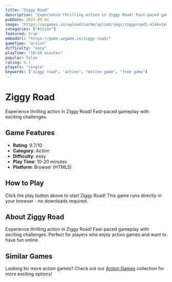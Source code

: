 ```yaml
---
title: "Ziggy Road"
description: "Experience thrilling action in Ziggy Road! Fast-paced gameplay with exciting challenges."
pubDate: 2024-09-02
image: "https://azgames.io/upload/cache/upload/imgs/ziggyroad1-m144x144.webp"
categories: ["Action"]
featured: true
embedUrl: "https://game.azgame.io/ziggy-road/"
gameType: "action"
difficulty: "easy"
playTime: "10-20 minutes"
popular: false
rating: 9.7
players: "single"
keywords: ["ziggy road", "action", "online game", "free game"]
---
```


# Ziggy Road

Experience thrilling action in Ziggy Road! Fast-paced gameplay with exciting challenges.

## Game Features

- **Rating**: 9.7/10
- **Category**: Action
- **Difficulty**: easy
- **Play Time**: 10-20 minutes
- **Platform**: Browser (HTML5)

## How to Play

Click the play button above to start Ziggy Road! This game runs directly in your browser - no downloads required.

## About Ziggy Road

Experience thrilling action in Ziggy Road! Fast-paced gameplay with exciting challenges. Perfect for players who enjoy action games and want to have fun online.

## Similar Games

Looking for more action games? Check out our [Action Games](/categories/action) collection for more exciting options!
